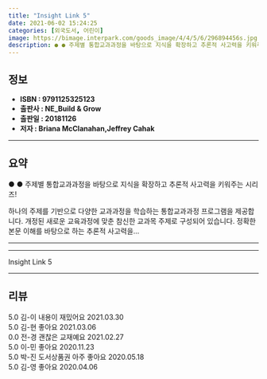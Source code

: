 ```yaml
---
title: "Insight Link 5"
date: 2021-06-02 15:24:25
categories: [외국도서, 어린이]
image: https://bimage.interpark.com/goods_image/4/4/5/6/296894456s.jpg
description: ● ● 주제별 통합교과과정을 바탕으로 지식을 확장하고 추론적 사고력을 키워주는 시리즈! 하나의 주제를 기반으로 다양한 교과과정을 학습하는 통합교과과정 프로그램을 제공합니다. 개정된 새로운 교육과정에 맞춘 참신한 교과목 주제로 구성되어 있습니다. 정확한 본문 이해를 바탕으로 하는
---
```


## **정보**

- **ISBN : 9791125325123**
- **출판사 : NE_Build & Grow**
- **출판일 : 20181126**
- **저자 : Briana McClanahan,Jeffrey Cahak**

------



## **요약**

●  ●  주제별 통합교과과정을 바탕으로
지식을 확장하고 추론적 사고력을 키워주는 시리즈!

하나의 주제를 기반으로 다양한 교과과정을 학습하는 통합교과과정 프로그램을 제공합니다.
개정된 새로운 교육과정에 맞춘 참신한 교과목 주제로 구성되어 있습니다. 
정확한 본문 이해를 바탕으로 하는 추론적 사고력을... 

------



------


Insight Link 5 

------


## **리뷰** 

5.0 김-이 내용이 재밌어요 2021.03.30 <br/>5.0 김-현 좋아요 2021.03.06 <br/>0.0 전-경 괜찮은 교재예요 2021.02.27 <br/>5.0 이-민 좋아요 2020.11.23 <br/>5.0 박-진 도서상품권 아주 좋아요 2020.05.18 <br/>5.0 김-영 좋아요 2020.04.06 <br/>